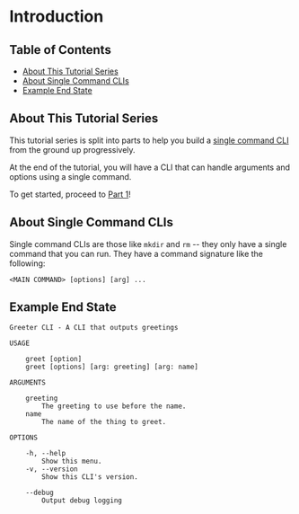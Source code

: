 # Introduction

## Table of Contents

- [About This Tutorial Series](#about-this-tutorial-series)
- [About Single Command CLIs](#about-single-command-clis)
- [Example End State](#example-end-state)

## About This Tutorial Series

This tutorial series is split into parts to help you build a
[single command CLI](#about-single-command-clis) from the ground up
progressively.

At the end of the tutorial, you will have a CLI that can handle arguments and
options using a single command.

To get started, proceed to
[Part 1](/line/v1.x/tutorials/creating-a-cli/single-command-clis/part-1-entry-points)!

## About Single Command CLIs

Single command CLIs are those like `mkdir` and `rm` -- they only have a single
command that you can run. They have a command signature like the following:

```text
<MAIN COMMAND> [options] [arg] ...
```

## Example End State

```text
Greeter CLI - A CLI that outputs greetings

USAGE

    greet [option]
    greet [options] [arg: greeting] [arg: name]

ARGUMENTS

    greeting
        The greeting to use before the name.
    name
        The name of the thing to greet.

OPTIONS

    -h, --help
        Show this menu.
    -v, --version
        Show this CLI's version.

    --debug
        Output debug logging
```
